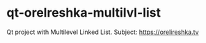 # qt-orelreshka-multilvl-list
Qt project with Multilevel Linked List. Subject: https://orelireshka.tv
